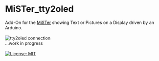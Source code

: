 # MiSTer_tty2oled
Add-On for the [MiSTer](https://github.com/MiSTer-devel) showing Text or Pictures on a Display driven by an Arduino.<br/>
<br/>
![tty2oled connection](https://github.com/venice1200/MiSTer_tty2oled/blob/main/Pictures/OLED_Connection.jpg?raw=true)
<br/>
...work in progress<br/>
<br/>
[![License: MIT](https://img.shields.io/badge/License-MIT-yellow.svg)](https://opensource.org/licenses/MIT)
